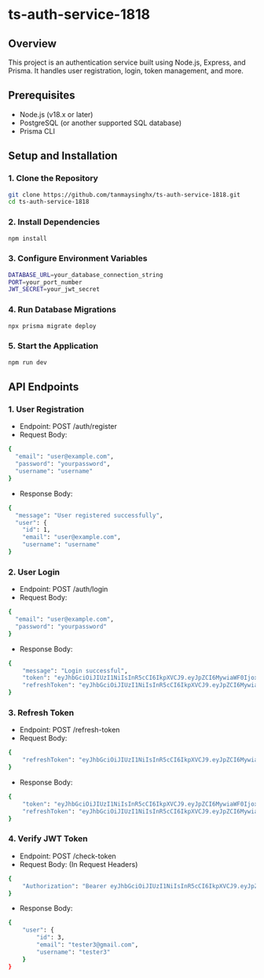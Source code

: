 # ts-auth-service-1818

## Overview

This project is an authentication service built using Node.js, Express, and Prisma. It handles user registration, login, token management, and more.

## Prerequisites

- Node.js (v18.x or later)
- PostgreSQL (or another supported SQL database)
- Prisma CLI

## Setup and Installation

### 1. Clone the Repository

```bash
git clone https://github.com/tanmaysinghx/ts-auth-service-1818.git
cd ts-auth-service-1818

```

### 2. Install Dependencies

```bash
npm install

```

### 3. Configure Environment Variables

```bash
DATABASE_URL=your_database_connection_string
PORT=your_port_number
JWT_SECRET=your_jwt_secret

```

### 4. Run Database Migrations

```bash
npx prisma migrate deploy

```

### 5. Start the Application

```bash
npm run dev

```

## API Endpoints

### 1. User Registration

- Endpoint: POST /auth/register
- Request Body:

```bash
{
  "email": "user@example.com",
  "password": "yourpassword",
  "username": "username"
}

```

- Response Body:
  
```bash
{
  "message": "User registered successfully",
  "user": {
    "id": 1,
    "email": "user@example.com",
    "username": "username"
}

```

### 2. User Login

- Endpoint: POST /auth/login
- Request Body:

```bash
{
  "email": "user@example.com",
  "password": "yourpassword"
}


```

- Response Body:
  
```bash
{
    "message": "Login successful",
    "token": "eyJhbGciOiJIUzI1NiIsInR5cCI6IkpXVCJ9.eyJpZCI6MywiaWF0IjoxNzIxNDk2NjY4LCJleHAiOjE3MjE1MDAyNjh9.O1LFevtBac6kNYckZ7tTZNX4eh2Cpzc440nAbysgomg",
    "refreshToken": "eyJhbGciOiJIUzI1NiIsInR5cCI6IkpXVCJ9.eyJpZCI6MywiaWF0IjoxNzIxNDk2NjY4LCJleHAiOjE3MjIxMDE0Njh9.QpliaY1pH8AQ6xWVVuFiEvE6ChLlAuKuhUF3sd9Tgi8"
}

```

### 3. Refresh Token

- Endpoint: POST /refresh-token
- Request Body:

```bash
{
    "refreshToken": "eyJhbGciOiJIUzI1NiIsInR5cCI6IkpXVCJ9.eyJpZCI6MywiaWF0IjoxNzIxNDk2NjY4LCJleHAiOjE3MjIxMDE0Njh9.QpliaY1pH8AQ6xWVVuFiEvE6ChLlAuKuhUF3sd9Tgi8"
}

```

- Response Body:
  
```bash
{
    "token": "eyJhbGciOiJIUzI1NiIsInR5cCI6IkpXVCJ9.eyJpZCI6MywiaWF0IjoxNzIxNDk2NzI4LCJleHAiOjE3MjE1MDAzMjh9.S6QfdqsGBnfJo2Y-GRgvaSs1-HaULXnDBwyIW_pWV-Y",
    "refreshToken": "eyJhbGciOiJIUzI1NiIsInR5cCI6IkpXVCJ9.eyJpZCI6MywiaWF0IjoxNzIxNDk2NzI4LCJleHAiOjE3MjIxMDE1Mjh9.eFgBWomAe8ItkUrrskrHjhsPW75_HJRt9jYxa7gdFVE"
}

```

### 4. Verify JWT Token

- Endpoint: POST /check-token
- Request Body: (In Request Headers)

```bash
{
    "Authorization": "Bearer eyJhbGciOiJIUzI1NiIsInR5cCI6IkpXVCJ9.eyJpZCI6MywiaWF0IjoxNzIxNDk2NzI4LCJleHAiOjE3MjE1MDAzMjh9.S6QfdqsGBnfJo2Y-GRgvaSs1-HaULXnDBwyIW_pWV-Y"
}

```

- Response Body:
  
```bash
{
    "user": {
        "id": 3,
        "email": "tester3@gmail.com",
        "username": "tester3"
    }
}

```